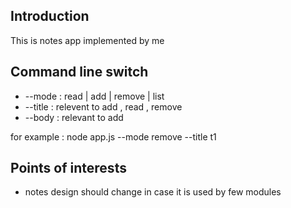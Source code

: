 <h2>Introduction</h2>
This is notes app implemented by me

<h2>Command line switch</h2>
<ul>
<li>--mode : read | add | remove | list</li>
<li>--title : relevent to add , read , remove
<li>--body : relevant to add</li>
</ul>

for example : node app.js --mode remove --title t1


<h2>Points of interests</h2>
<ul>
<li>notes design should change in case it is used by few modules</li>
</ul>
